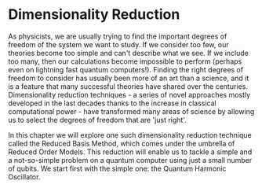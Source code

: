 # Dimensionality Reduction

As physicists, we are usually trying to find the important degrees of freedom of the system we want to study. If we consider too few, our theories become too simple and can't describe what we see. If we include too many, then our calculations become impossible to perform (perhaps even on lightning fast quantum computers!). Finding the right degrees of freedom to consider has usually been more of an art than a science, and it is a feature that many successful theories have shared over the centuries. Dimensionality reduction techniques - a series of novel approaches mostly developed in the last decades thanks to the increase in classical computational power - have transformed many areas of science by allowing us to select the degrees of freedom that are 'just right'.

In this chapter we will explore one such dimensionality reduction technique called the Reduced Basis Method, which comes under the umbrella of Reduced Order Models. This reduction will enable us to tackle a simple and a not-so-simple problem on a quantum computer using just a small number of qubits. We start first with the simple one: the Quantum Harmonic Oscillator.